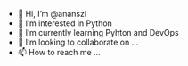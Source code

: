 - 👋 Hi, I’m @ananszi
- 👀 I’m interested in Python
- 🌱 I’m currently learning Pyhton and DevOps
- 💞️ I’m looking to collaborate on ...
- 📫 How to reach me ...

<!---
ananszi/ananszi is a ✨ special ✨ repository because its `README.md` (this file) appears on your GitHub profile.
You can click the Preview link to take a look at your changes.
--->
